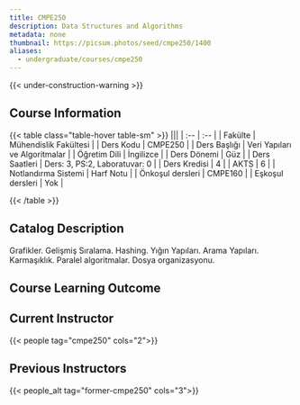 ```yaml
---
title: CMPE250
description: Data Structures and Algorithms
metadata: none
thumbnail: https://picsum.photos/seed/cmpe250/1400
aliases:
  - undergraduate/courses/cmpe250
---
```


{{< under-construction-warning >}}

## Course Information

<!-- prettier-ignore-start -->
{{< table class="table-hover table-sm" >}}
|||
| :-- | :-- |
| Fakülte | Mühendislik Fakültesi |
| Ders Kodu | CMPE250 |
| Ders Başlığı | Veri Yapıları ve Algoritmalar |
| Öğretim Dili | İngilizce |
| Ders Dönemi | Güz |
| Ders Saatleri | Ders: 3, PS:2, Laboratuvar: 0 |
| Ders Kredisi | 4 |
| AKTS | 6 |
| Notlandırma Sistemi | Harf Notu |
| Önkoşul dersleri | CMPE160 |
| Eşkoşul dersleri | Yok |

{{< /table >}}
<!-- prettier-ignore-end -->

## Catalog Description

Grafikler. Gelişmiş Sıralama. Hashing. Yığın Yapıları. Arama Yapıları. Karmaşıklık. Paralel algoritmalar. Dosya organizasyonu.

## Course Learning Outcome

## Current Instructor

{{< people tag="cmpe250" cols="2">}}

## Previous Instructors

{{< people_alt tag="former-cmpe250" cols="3">}}
